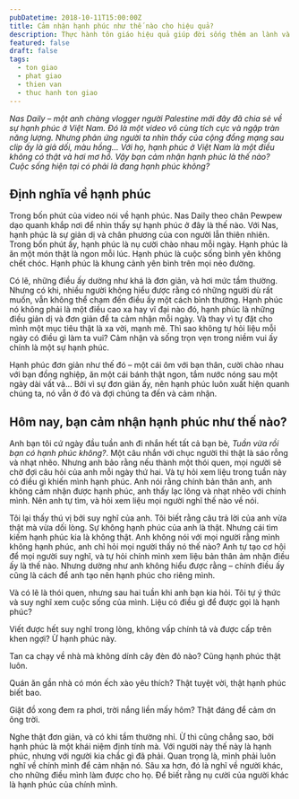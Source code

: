 ```yaml
---
pubDatetime: 2018-10-11T15:00:00Z
title: Cảm nhận hạnh phúc như thế nào cho hiệu quả?
description: Thực hành tôn giáo hiệu quả giúp đời sống thêm an lành và hạnh phúc, giác ngộ nhiều điều hữu ích để đem lại năng lượng tích cực cho bản thân, và giá trị đẹp cho cộng đồng.
featured: false
draft: false
tags:
  - ton giao
  - phat giao
  - thien van
  - thuc hanh ton giao
---
```


_Nas Daily – một anh chàng vlogger người Palestine mới đây đã chia sẻ về sự hạnh phúc ở Việt Nam. Đó là một video vô cùng tích cực và ngập tràn năng lượng. Nhưng phản ứng người ta nhìn thấy của cộng đồng mạng sau clip ấy là _giả dối_, _màu hồng_… Với họ, hạnh phúc ở Việt Nam là một điều không có thật và hơi mơ hồ. Vậy bạn cảm nhận hạnh phúc là thế nào? Cuộc sống hiện tại có phải là đang hạnh phúc không?_

## Định nghĩa về hạnh phúc

Trong bốn phút của video nói về hạnh phúc. Nas Daily theo chân Pewpew dạo quanh khắp nơi để nhìn thấy sự hạnh phúc ở đây là thế nào. Với Nas, hạnh phúc là sự giản dị và chân phương của con người lẫn thiên nhiên. Trong bốn phút ấy, hạnh phúc là nụ cười chào nhau mỗi ngày. Hạnh phúc là ăn một món thật là ngon mỗi lúc. Hạnh phúc là cuộc sống bình yên không chết chóc. Hạnh phúc là khung cảnh yên bình trên mọi nẻo đường.

Có lẽ, những điều ấy dường như khá là đơn giản, và hơi mức tầm thường. Nhưng có khi, nhiều người không hiểu được rằng có những người dù rất muốn, vẫn không thể chạm đến điều ấy một cách bình thường. Hạnh phúc nó không phải là một điều cao xa hay vĩ đại nào đó, hạnh phúc là những điều giản dị và đơn giản để ta cảm nhận mỗi ngày. Và thay vì tự đặt cho mình một mục tiêu thật là xa vời, mạnh mẽ. Thì sao không tự hỏi liệu mỗi ngày có điều gì làm ta vui? Cảm nhận và sống trọn vẹn trong niềm vui ấy chính là một sự hạnh phúc.

Hạnh phúc đơn giản như thế đó – một cái ôm với bạn thân, cười chào nhau với bạn đồng nghiệp, ăn một cái bánh thật ngon, tắm nước nóng sau một ngày dài vất vả… Bởi vì sự đơn giản ấy, nên hạnh phúc luôn xuất hiện quanh chúng ta, nó vẫn ở đó và đợi chúng ta đến và cảm nhận.

## Hôm nay, bạn cảm nhận hạnh phúc như thế nào?

Anh bạn tôi cứ ngày đầu tuần anh đi nhắn hết tất cả bạn bè, _Tuần vừa rồi bạn có hạnh phúc không?_. Một câu nhắn với chục người thì thật là sáo rỗng và nhạt nhẽo. Nhưng anh bảo rằng nếu thành một thói quen, mọi người sẽ chờ đợi câu hỏi của anh mỗi ngày thứ hai. Và tự hỏi xem liệu trong tuần này có điều gì khiến mình hạnh phúc. Anh nói rằng chính bản thân anh, anh không cảm nhận được hạnh phúc, anh thấy lạc lõng và nhạt nhẽo với chính mình. Nên anh tự tìm, và hỏi xem liệu mọi người nghĩ thế nào về nói.

Tôi lại thấy thú vị bởi suy nghĩ của anh. Tôi biết rằng câu trả lời của anh vừa thật mà vừa dối lòng. Sự không hạnh phúc của anh là thật. Nhưng cái tìm kiếm hạnh phúc kia là không thật. Anh không nói với mọi người rằng mình không hạnh phúc, anh chỉ hỏi mọi người thấy nó thế nào? Anh tự tạo cơ hội để mọi người suy nghĩ, và tự hỏi chính mình xem liệu bản thân ảm nhận điều ấy là thế nào. Nhưng dường như anh không hiểu được rằng – chính điều ấy cũng là cách để anh tạo nên hạnh phúc cho riêng mình.

Và có lẽ là thói quen, nhưng sau hai tuần khi anh bạn kia hỏi. Tôi tự ý thức và suy nghĩ xem cuộc sống của mình. Liệu có điều gì để được gọi là hạnh phúc?

Viết được hết suy nghĩ trong lòng, không vấp chính tả và được cấp trên khen ngợi? Ừ hạnh phúc này.

Tan ca chạy về nhà mà không dính cây đèn đỏ nào? Cũng hạnh phúc thật luôn.

Quán ăn gần nhà có món ếch xào yêu thích? Thật tuyệt vời, thật hạnh phúc biết bao.

Giặt đồ xong đem ra phơi, trời nắng liền mấy hôm? Thật đáng để cảm ơn ông trời.

Nghe thật đơn giản, và có khi tầm thường nhỉ. Ừ thì cũng chẳng sao, bởi hạnh phúc là một khái niệm định tính mà. Với người này thế này là hạnh phúc, nhưng với người kia chắc gì đã phải. Quan trọng là, mình phải luôn nghĩ về chính mình để cảm nhận nó. Sâu xa hơn, đó là nghĩ về người khác, cho những điều mình làm được cho họ. Để biết rằng nụ cười của người khác là hạnh phúc của chính mình.
